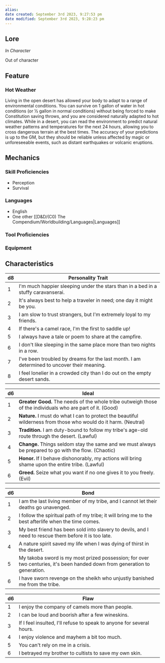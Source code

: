 ```yaml
---
alias: 
date created: September 3rd 2023, 9:27:53 pm
date modified: September 3rd 2023, 9:28:23 pm
---
```

## Lore
*In Character*

Out of character
## Feature
### Hot Weather
Living in the open desert has allowed your body to adapt to a range of environmental conditions. You can survive on 1 gallon of water in hot conditions (or 1⁄2 gallon in normal conditions) without being forced to make Constitution saving throws, and you are considered naturally adapted to hot climates. While in a desert, you can read the environment to predict natural weather patterns and temperatures for the next 24 hours, allowing you to cross dangerous terrain at the best times. The accuracy of your predictions is up to the GM, but they should be reliable unless affected by magic or unforeseeable events, such as distant earthquakes or volcanic eruptions.

## Mechanics
### Skill Proficiencies
- Perception
- Survival
### Languages
- English
- One other [[D&D/(C0) The Compendium/Worldbuilding/Languages|Languages]]
### Tool Proficiencies
### Equipment
## Characteristics
|d8|Personality Trait|
|---|---|
|1|I'm much happier sleeping under the stars than in a bed in a stuffy caravanserai.|
|2|It's always best to help a traveler in need; one day it might be you.|
|3|I am slow to trust strangers, but I'm extremely loyal to my friends.|
|4|If there's a camel race, I'm the first to saddle up!|
|5|I always have a tale or poem to share at the campfire.|
|6|I don't like sleeping in the same place more than two nights in a row.|
|7|I've been troubled by dreams for the last month. I am determined to uncover their meaning.|
|8|I feel lonelier in a crowded city than I do out on the empty desert sands.|

|d6|Ideal|
|---|---|
|1|**Greater Good.** The needs of the whole tribe outweigh those of the individuals who are part of it. (Good)|
|2|**Nature.** I must do what I can to protect the beautiful wilderness from those who would do it harm. (Neutral)|
|3|**Tradition.** I am duty-bound to follow my tribe's age-old route through the desert. (Lawful)|
|4|**Change.** Things seldom stay the same and we must always be prepared to go with the flow. (Chaotic)|
|5|**Honor.** If I behave dishonorably, my actions will bring shame upon the entire tribe. (Lawful)|
|6|**Greed.** Seize what you want if no one gives it to you freely. (Evil)|

|d6|Bond|
|---|---|
|1|I am the last living member of my tribe, and I cannot let their deaths go unavenged.|
|2|I follow the spiritual path of my tribe; it will bring me to the best afterlife when the time comes.|
|3|My best friend has been sold into slavery to devils, and I need to rescue them before it is too late.|
|4|A nature spirit saved my life when I was dying of thirst in the desert.|
|5|My takoba sword is my most prized possession; for over two centuries, it's been handed down from generation to generation.|
|6|I have sworn revenge on the sheikh who unjustly banished me from the tribe.|

|d6|Flaw|
|---|---|
|1|I enjoy the company of camels more than people.|
|2|I can be loud and boorish after a few wineskins.|
|3|If I feel insulted, I'll refuse to speak to anyone for several hours.|
|4|I enjoy violence and mayhem a bit too much.|
|5|You can't rely on me in a crisis.|
|6|I betrayed my brother to cultists to save my own skin.|
